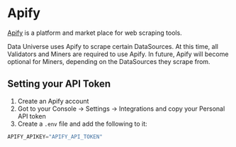 # Apify

[Apify](http://apify.com) is a platform and market place for web scraping tools.

Data Universe uses Apify to scrape certain DataSources. At this time, all Validators and Miners are required to use Apify. In future, Apify will become optional for Miners, depending on the DataSources they scrape from.

## Setting your API Token

1. Create an Apify account
2. Got to your Console -> Settings -> Integrations and copy your Personal API token
3. Create a `.env` file and add the following to it:
```py
APIFY_APIKEY="APIFY_API_TOKEN"
```